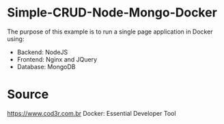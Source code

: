 # Simple-CRUD-Node-Mongo-Docker
The purpose of this example is to run a single page application in Docker using:
- Backend: NodeJS
- Frontend: Nginx and JQuery
- Database: MongoDB

# Source
https://www.cod3r.com.br
Docker: Essential Developer Tool
